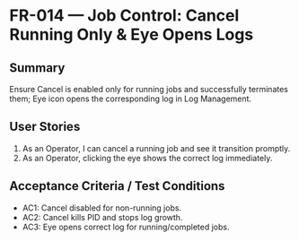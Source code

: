 # FR-014 — Job Control: Cancel Running Only & Eye Opens Logs

## Summary
Ensure Cancel is enabled only for running jobs and successfully terminates them; Eye icon opens the corresponding log in Log Management.

## User Stories
1. As an Operator, I can cancel a running job and see it transition promptly.
2. As an Operator, clicking the eye shows the correct log immediately.

## Acceptance Criteria / Test Conditions
- AC1: Cancel disabled for non-running jobs.
- AC2: Cancel kills PID and stops log growth.
- AC3: Eye opens correct log for running/completed jobs.

